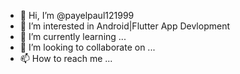 - 👋 Hi, I’m @payelpaul121999
- 👀 I’m interested in Android|Flutter App Devlopment
- 🌱 I’m currently learning ...
- 💞️ I’m looking to collaborate on ...
- 📫 How to reach me ...

<!---
payelpaul121999/payelpaul121999 is a ✨ special ✨ repository because its `README.md` (this file) appears on your GitHub profile.
You can click the Preview link to take a look at your changes.
--->
